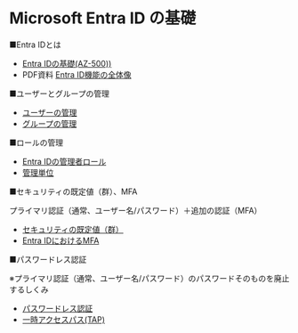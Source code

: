 # Microsoft Entra ID の基礎

■Entra IDとは

- [Entra IDの基礎(AZ-500))](../../AZ-104-2023/pdf/Entra%20IDの基礎(AZ-500).pdf)
- PDF資料 [Entra ID機能の全体像](../pdf/mod1/Entra%20ID機能.pdf)

<!--
■ライセンス

- [Entra IDのライセンス（エディション）](../../AzureAD/license.md)
-->

<!--
- [ハンズオン: Entra ID Premium P2試用版の有効化](../../AzureAD/activate-p2.md)
-->

■ユーザーとグループの管理

- [ユーザーの管理](../../AzureAD/user.md)
- [グループの管理](../../AzureAD/group.md)
<!--
- [ハンズオン: グループの管理](../../AzureAD/handson/group.md)
-->

■ロールの管理

- [Entra IDの管理者ロール](../../AzureAD/role.md)
- [管理単位](../../AzureAD/administrative-units.md)

<!--
■オンプレミスのアプリとの統合

- [Entra ID DS](../../AzureAD/aadds.md)
- [Entra ID アプリケーションプロキシ](../../AzureAD/app-proxy.md)
-->

<!--
■パスワードまわり

- PDF資料: [セルフサービスパスワードリセット](../../AzureAD/セルフサービス%20パスワード%20リセット.pdf)
-->

■セキュリティの既定値（群）、MFA

プライマリ認証（通常、ユーザー名/パスワード）＋追加の認証（MFA）

- [セキュリティの既定値（群）](../../AzureAD/security-defaults.md)
- [Entra IDにおけるMFA](../../AzureAD/mfa.md)

■パスワードレス認証

※プライマリ認証（通常、ユーザー名/パスワード）のパスワードそのものを廃止するしくみ

- [パスワードレス認証](../../AzureAD/passwordless.md)
- [一時アクセスパス(TAP)](../../AzureAD/tap.md)
